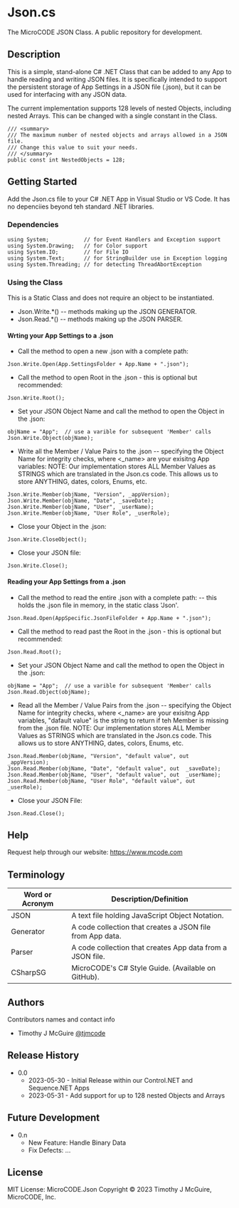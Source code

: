 # Json.cs

The MicroCODE JSON Class. A public repository for development.

## Description

This is a simple, stand-alone C# .NET Class that can be added to any App to 
handle reading and writing JSON files. It is specifically intended to support
the persistent storage of App Settings in a JSON file (.json), but it can be used
for interfacing with any JSON data.

The current implementation supports 128 levels of nested Objects, including
nested Arrays. This can be changed with a single constant in the Class.

    /// <summary>
    /// The maximum number of nested objects and arrays allowed in a JSON file.
    /// Change this value to suit your needs.
    /// </summary>
    public const int NestedObjects = 128;

## Getting Started

Add the Json.cs file to your C# .NET App in Visual Studio or VS Code.
It has no depenciies beyond teh standard .NET libraries.

### Dependencies

    using System;           // for Event Handlers and Exception support
    using System.Drawing;   // for Color support
    using System.IO;        // for File IO
    using System.Text;      // for StringBuilder use in Exception logging
    using System.Threading; // for detecting ThreadAbortException

### Using the Class

This is a Static Class and does not require an object to be instantiated.

* Json.Write.*() -- methods making up the JSON GENERATOR.
* Json.Read.*() -- methods making up the JSON PARSER.


#### Wrting your App Settings to a .json

* Call the method to open a new .json with a complete path:

```
Json.Write.Open(App.SettingsFolder + App.Name + ".json");
```

* Call the method to open Root in the .json - this is optional but recommended:

```
Json.Write.Root();
```

* Set your JSON Object Name and call the method to open the Object in the .json:

```
objName = "App";  // use a varible for subsequent 'Member' calls
Json.Write.Object(objName);
```

* Write all the Member / Value Pairs to the  .json 
-- specifying the Object Name for integrity checks, where <_name> are your exisitng App variables:
NOTE: Our implementation stores ALL Member Values as STRINGS which are translated in the Json.cs code.
This allows us to store ANYTHING, dates, colors, Enums, etc.

```
Json.Write.Member(objName, "Version", _appVersion);
Json.Write.Member(objName, "Date", _saveDate);
Json.Write.Member(objName, "User", _userName);
Json.Write.Member(objName, "User Role", _userRole);
```

* Close your Object in the .json:

```
Json.Write.CloseObject();
```

* Close your JSON file:

```
Json.Write.Close();
```


#### Reading your App Settings from a .json

* Call the method to read the entire .json with a complete path:
-- this holds the .json file in memory, in the static class 'Json'.

```
Json.Read.Open(AppSpecific.JsonFileFolder + App.Name + ".json");
```

* Call the method to read past the Root in the .json - this is optional but recommended:

```
Json.Read.Root();
```

* Set your JSON Object Name and call the method to open the Object in the .json:

```
objName = "App";  // use a varible for subsequent 'Member' calls
Json.Read.Object(objName);
```

* Read all the Member / Value Pairs from the  .json 
-- specifying the Object Name for integrity checks, where <_name> are your exisitng App variables, 
"dafault value" is the string to return if teh Member is missing from the .json file.
NOTE: Our implementation stores ALL Member Values as STRINGS which are translated in the Json.cs code.
This allows us to store ANYTHING, dates, colors, Enums, etc.

```
Json.Read.Member(objName, "Version", "default value", out _appVersion);
Json.Read.Member(objName, "Date", "default value", out  _saveDate);
Json.Read.Member(objName, "User", "default value", out  _userName);
Json.Read.Member(objName, "User Role", "default value", out  _userRole);
```

* Close your JSON File:

```
Json.Read.Close();
```


## Help

Request help through our website: https://www.mcode.com 



## Terminology

| Word or Acronym	| Description/Definition                                |
|-------------------|-------------------------------------------------------|
|  JSON   	        | A text file holding JavaScript Object Notation.
|  Generator        | A code collection that creates a JSON file from App data.
|  Parser           |A code collection that creates App data from a JSON file.
|  CSharpSG         | MicroCODE's C# Style Guide. (Available on GitHub).



## Authors

Contributors names and contact info

* Timothy J McGuire [@tjmcode](https://github.com/tjmcode)


## Release History

* 0.0
    * 2023-05-30 - Initial Release within our Control.NET and Sequence.NET Apps
    * 2023-05-31 - Add support for up to 128 nested Objects and Arrays


## Future Development

* 0.n
    * New Feature: Handle Binary Data
    * Fix Defects: ...

## License

MIT License: MicroCODE.Json
Copyright © 2023
Timothy J McGuire, MicroCODE, Inc.
                       
